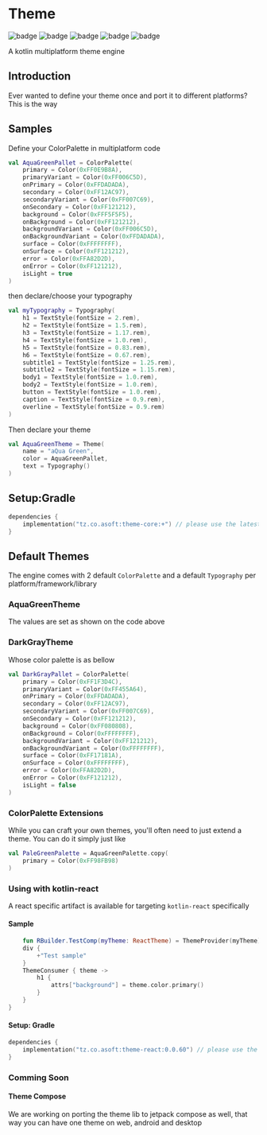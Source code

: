 # Theme

![badge][badge-maven] ![badge][badge-mpp] ![badge][badge-android] ![badge][badge-js] ![badge][badge-jvm]

A kotlin multiplatform theme engine

## Introduction

Ever wanted to define your theme once and port it to different platforms? This is the way

## Samples

Define your ColorPalette in multiplatform code

```kotlin
val AquaGreenPallet = ColorPalette(
    primary = Color(0xFF0E9B8A),
    primaryVariant = Color(0xFF006C5D),
    onPrimary = Color(0xFFDADADA),
    secondary = Color(0xFF12AC97),
    secondaryVariant = Color(0xFF007C69),
    onSecondary = Color(0xFF121212),
    background = Color(0xFFF5F5F5),
    onBackground = Color(0xFF121212),
    backgroundVariant = Color(0xFF006C5D),
    onBackgroundVariant = Color(0xFFDADADA),
    surface = Color(0xFFFFFFFF),
    onSurface = Color(0xFF121212),
    error = Color(0xFFA82D2D),
    onError = Color(0xFF121212),
    isLight = true
)
```

then declare/choose your typography

```kotlin
val myTypography = Typography(
    h1 = TextStyle(fontSize = 2.rem),
    h2 = TextStyle(fontSize = 1.5.rem),
    h3 = TextStyle(fontSize = 1.17.rem),
    h4 = TextStyle(fontSize = 1.0.rem),
    h5 = TextStyle(fontSize = 0.83.rem),
    h6 = TextStyle(fontSize = 0.67.rem),
    subtitle1 = TextStyle(fontSize = 1.25.rem),
    subtitle2 = TextStyle(fontSize = 1.15.rem),
    body1 = TextStyle(fontSize = 1.0.rem),
    body2 = TextStyle(fontSize = 1.0.rem),
    button = TextStyle(fontSize = 1.0.rem),
    caption = TextStyle(fontSize = 0.9.rem),
    overline = TextStyle(fontSize = 0.9.rem)
)
```

Then declare your theme

```kotlin
val AquaGreenTheme = Theme(
    name = "aQua Green",
    color = AquaGreenPallet,
    text = Typography()
)
```

## Setup:Gradle

```kotlin
dependencies {
    implementation("tz.co.asoft:theme-core:+") // please use the latest version possible
}
```

## Default Themes

The engine comes with 2 default `ColorPalette` and a default `Typography` per platform/framework/library

### AquaGreenTheme

The values are set as shown on the code above

### DarkGrayTheme

Whose color palette is as bellow

```kotlin
val DarkGrayPallet = ColorPalette(
    primary = Color(0xFF1F3D4C),
    primaryVariant = Color(0xFF455A64),
    onPrimary = Color(0xFFDADADA),
    secondary = Color(0xFF12AC97),
    secondaryVariant = Color(0xFF007C69),
    onSecondary = Color(0xFF121212),
    background = Color(0xFF080808),
    onBackground = Color(0xFFFFFFFF),
    backgroundVariant = Color(0xFF121212),
    onBackgroundVariant = Color(0xFFFFFFFF),
    surface = Color(0xFF17181A),
    onSurface = Color(0xFFFFFFFF),
    error = Color(0xFFA82D2D),
    onError = Color(0xFF121212),
    isLight = false
)
``` 

### ColorPalette Extensions

While you can craft your own themes, you'll often need to just extend a theme. You can do it simply just like

```kotlin
val PaleGreenPalette = AquaGreenPalette.copy(
    primary = Color(0xFF98FB98)
)
```

### Using with kotlin-react

A react specific artifact is available for targeting `kotlin-react` specifically

#### Sample

```kotlin
    fun RBuilder.TestComp(myTheme: ReactTheme) = ThemeProvider(myTheme) {
    div {
        +"Test sample"
    }
    ThemeConsumer { theme ->
        h1 {
            attrs["background"] = theme.color.primary()
        }
    }
}
```

#### Setup: Gradle

```kotlin
dependencies {
    implementation("tz.co.asoft:theme-react:0.0.60") // please use the latest version possible
}
```

### Comming Soon

#### Theme Compose

We are working on porting the theme lib to jetpack compose as well, that way you can have one theme on web, android and
desktop

[badge-maven]: https://img.shields.io/maven-central/v/tz.co.asoft/theme-core/0.0.60?style=flat

[badge-mpp]: https://img.shields.io/badge/kotlin-multiplatform-blue?style=flat

[badge-android]: http://img.shields.io/badge/platform-android-brightgreen.svg?style=flat

[badge-js]: http://img.shields.io/badge/platform-js-yellow.svg?style=flat

[badge-jvm]: http://img.shields.io/badge/platform-jvm-orange.svg?style=flat

